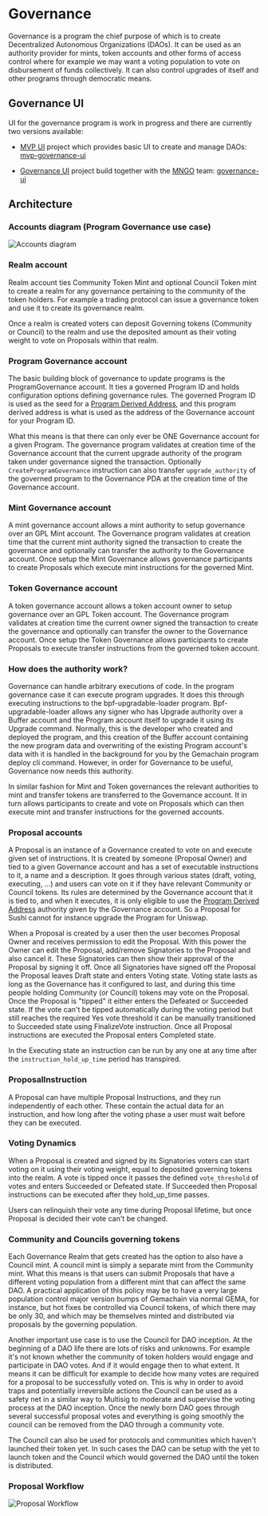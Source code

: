 # Governance

Governance is a program the chief purpose of which is to create Decentralized Autonomous Organizations (DAOs).
It can be used as an authority provider for mints, token accounts and other forms of access control where for example
we may want a voting population to vote on disbursement of funds collectively.
It can also control upgrades of itself and other programs through democratic means.

## Governance UI

UI for the governance program is work in progress and there are currently two versions available:

- [MVP UI](https://github.com/gemachain-labs/oyster) project which provides basic UI to create and manage DAOs: [mvp-governance-ui](https://gemachain-labs.github.io/oyster-gov/#/)

- [Governance UI](https://github.com/blockworks-foundation/governance-ui) project build together
  with the [MNGO](https://mango.markets/) team: [governance-ui](https://dao-beta.mango.markets/realms)

## Architecture

### Accounts diagram (Program Governance use case)

![Accounts diagram](./resources/governance-accounts.jpg)

### Realm account

Realm account ties Community Token Mint and optional Council Token mint to create a realm
for any governance pertaining to the community of the token holders.
For example a trading protocol can issue a governance token and use it to create its governance realm.

Once a realm is created voters can deposit Governing tokens (Community or Council) to the realm and
use the deposited amount as their voting weight to vote on Proposals within that realm.

### Program Governance account

The basic building block of governance to update programs is the ProgramGovernance account.
It ties a governed Program ID and holds configuration options defining governance rules.
The governed Program ID is used as the seed for a [Program Derived Address](https://docs.gemachain.com/developing/programming-model/calling-between-programs#program-derived-addresses),
and this program derived address is what is used as the address of the Governance account for your Program ID.

What this means is that there can only ever be ONE Governance account for a given Program.
The governance program validates at creation time of the Governance account that the current upgrade authority of the program
taken under governance signed the transaction. Optionally `CreateProgramGovernance` instruction can also transfer `upgrade_authority`
of the governed program to the Governance PDA at the creation time of the Governance account.

### Mint Governance account

A mint governance account allows a mint authority to setup governance over an GPL Mint account.
The Governance program validates at creation time that the current mint authority signed the transaction to
create the governance and optionally can transfer the authority to the Governance account.
Once setup the Mint Governance allows governance participants to create Proposals which execute mint instructions for
the governed Mint.

### Token Governance account

A token governance account allows a token account owner to setup governance over an GPL Token account.
The Governance program validates at creation time the current owner signed the transaction to
create the governance and optionally can transfer the owner to the Governance account.
Once setup the Token Governance allows participants to create Proposals to execute transfer instructions
from the governed token account.

### How does the authority work?

Governance can handle arbitrary executions of code. In the program governance case it can execute program upgrades.
It does this through executing instructions to the bpf-upgradable-loader program.
Bpf-upgradable-loader allows any signer who has Upgrade authority over a Buffer account and the Program account itself
to upgrade it using its Upgrade command.
Normally, this is the developer who created and deployed the program, and this creation of the Buffer account containing
the new program data and overwriting of the existing Program account's data with it is handled in the background for you
by the Gemachain program deploy cli command.
However, in order for Governance to be useful, Governance now needs this authority.

In similar fashion for Mint and Token governances the relevant authorities to mint and transfer tokens
are transferred to the Governance account. It in turn allows participants to create and vote on Proposals
which can then execute
mint and transfer instructions for the governed accounts.

### Proposal accounts

A Proposal is an instance of a Governance created to vote on and execute given set of instructions.
It is created by someone (Proposal Owner) and tied to a given Governance account
and has a set of executable instructions to it, a name and a description.
It goes through various states (draft, voting, executing, ...) and users can vote on it
if they have relevant Community or Council tokens.
Its rules are determined by the Governance account that it is tied to, and when it executes,
it is only eligible to use the [Program Derived Address](https://docs.gemachain.com/developing/programming-model/calling-between-programs#program-derived-addresses)
authority given by the Governance account.
So a Proposal for Sushi cannot for instance upgrade the Program for Uniswap.

When a Proposal is created by a user then the user becomes Proposal Owner and receives permission to edit the Proposal.
With this power the Owner can edit the Proposal, add/remove Signatories to the Proposal and also cancel it.
These Signatories can then show their approval of the Proposal by signing it off.
Once all Signatories have signed off the Proposal the Proposal leaves Draft state and enters Voting state.
Voting state lasts as long as the Governance has it configured to last, and during this time
people holding Community (or Council) tokens may vote on the Proposal.
Once the Proposal is "tipped" it either enters the Defeated or Succeeded state. If the vote can't be tipped automatically
during the voting period but still reaches the required Yes vote threshold it can be manually transitioned to Succeeded state
using FinalizeVote instruction.
Once all Proposal instructions are executed the Proposal enters Completed state.

In the Executing state an instruction can be run by any one at any time after the `instruction_hold_up_time` period has
transpired.

### ProposalInstruction

A Proposal can have multiple Proposal Instructions, and they run independently of each other.
These contain the actual data for an instruction, and how long after the voting phase a user must wait before they can
be executed.

### Voting Dynamics

When a Proposal is created and signed by its Signatories voters can start voting on it using their voting weight,
equal to deposited governing tokens into the realm. A vote is tipped once it passes the defined `vote_threshold` of votes
and enters Succeeded or Defeated state. If Succeeded then Proposal instructions can be executed after they hold_up_time passes.

Users can relinquish their vote any time during Proposal lifetime, but once Proposal is decided their vote can't be changed.

### Community and Councils governing tokens

Each Governance Realm that gets created has the option to also have a Council mint.
A council mint is simply a separate mint from the Community mint.
What this means is that users can submit Proposals that have a different voting population from a different mint
that can affect the same DAO. A practical application of this policy may be to have a very large population control
major version bumps of Gemachain via normal GEMA, for instance, but hot fixes be controlled via Council tokens,
of which there may be only 30, and which may be themselves minted and distributed via proposals by the governing population.

Another important use case is to use the Council for DAO inception. At the beginning of a DAO life
there are lots of risks and unknowns.
For example it's not known whether the community of token holders would engage and participate in DAO votes.
And if it would engage then to what extent. It means it can be difficult for example to decide how many votes are
required for a proposal to be successfully voted on.
This is why in order to avoid traps and potentially irreversible actions the Council can be used as a safety net
in a similar way to Multisig to moderate and supervise the voting process at the DAO inception.
Once the newly born DAO goes through several successful proposal votes and everything is going smoothly
the council can be removed from the DAO through a community vote.

The Council can also be used for protocols and communities which haven't launched their token yet.
In such cases the DAO can be setup with the yet to launch token and the Council which would governed
the DAO until the token is distributed.

### Proposal Workflow

![Proposal Workflow](./resources/governance-workflow.jpg)
